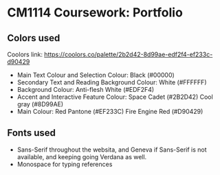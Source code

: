 # CM1114 Coursework: Portfolio

## Colors used

Coolors link: https://coolors.co/palette/2b2d42-8d99ae-edf2f4-ef233c-d90429

- Main Text Colour and Selection Colour:        Black (#00000)
- Secondary Text and Reading Background Colour: White (#FFFFFF)
- Background Colour:                            Anti-flesh White (#EDF2F4)
- Accent and Interactive Feature Colour:        Space Cadet (#2B2D42)
                                                Cool gray (#8D99AE)
- Main Colour:                                  Red Pantone (#EF233C)
                                                Fire Engine Red (#D90429)
## Fonts used
- Sans-Serif throughout the websita, and Geneva if Sans-Serif is not available, and keeping going Verdana as well.
- Monospace for typing references